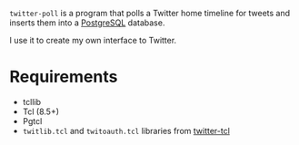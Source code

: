 `twitter-poll` is a program that polls a Twitter home timeline for tweets
and inserts them into a [PostgreSQL](https://www.postgresql.org) database.

I use it to create my own interface to Twitter.


# Requirements

  * tcllib
  * Tcl (8.5+)
  * Pgtcl
  * `twitlib.tcl` and `twitoauth.tcl` libraries from
    [twitter-tcl](https://github.com/horgh/twitter-tcl)

